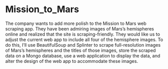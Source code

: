 # Mission_to_Mars

The company wants to add more polish to the Mission to Mars web scraping app. They have been admiring images of Mars’s hemispheres online and 
realized that the site is scraping-friendly. They would like us to adjust the current web app to include all four of the hemisphere images. 
To do this, I’ll use BeautifulSoup and Splinter to scrape full-resolution images of Mars’s hemispheres and the titles of those images, 
store the scraped data on a Mongo database, use a web application to display the data, and alter the design of the web app to accommodate these images.
